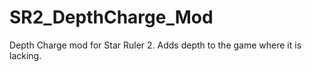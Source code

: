# SR2_DepthCharge_Mod
Depth Charge mod for Star Ruler 2. Adds depth to the game where it is lacking.
